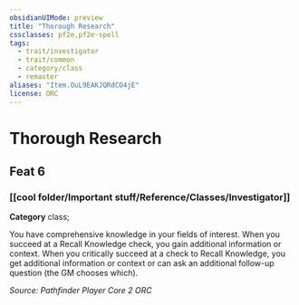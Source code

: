 ```yaml
---
obsidianUIMode: preview
title: "Thorough Research"
cssclasses: pf2e,pf2e-spell
tags:
  - trait/investigator
  - trait/common
  - category/class
  - remaster
aliases: "Item.OuL9EAKJQRdCO4jE"
license: ORC
---
```

# Thorough Research
## Feat 6
### [[cool folder/Important stuff/Reference/Classes/Investigator]]

**Category** class; 




You have comprehensive knowledge in your fields of interest. When you succeed at a Recall Knowledge check, you gain additional information or context. When you critically succeed at a check to Recall Knowledge, you get additional information or context or can ask an additional follow-up question (the GM chooses which).

*Source: Pathfinder Player Core 2*
*ORC*